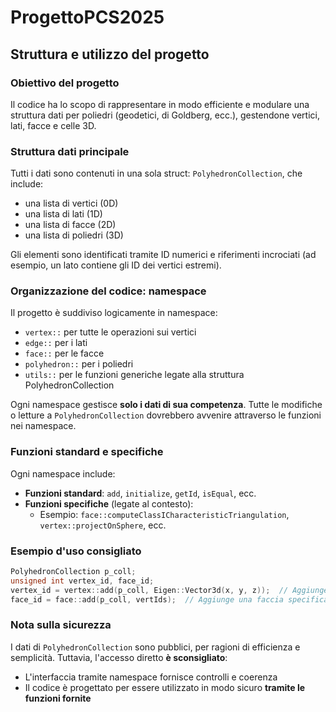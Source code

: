 # ProgettoPCS2025
## Struttura e utilizzo del progetto
### Obiettivo del progetto
Il codice ha lo scopo di rappresentare in modo efficiente e modulare una struttura dati per poliedri (geodetici, di Goldberg, ecc.), gestendone vertici, lati, facce e celle 3D.
### Struttura dati principale
Tutti i dati sono contenuti in una sola struct: `PolyhedronCollection`, che include:
 - una lista di vertici (0D)
 - una lista di lati (1D)
 - una lista di facce (2D)
 - una lista di poliedri (3D)

 Gli elementi sono identificati tramite ID numerici e riferimenti incrociati (ad esempio, un lato contiene gli ID dei vertici estremi).
 
### Organizzazione del codice: namespace
 Il progetto è suddiviso logicamente in namespace:
 - `vertex::` per tutte le operazioni sui vertici
 - `edge::` per i lati
 - `face::` per le facce
 - `polyhedron::` per i poliedri
 - `utils::` per le funzioni generiche legate alla struttura PolyhedronCollection
 
 Ogni namespace gestisce **solo i dati di sua competenza**.
 Tutte le modifiche o letture a `PolyhedronCollection` dovrebbero avvenire attraverso le funzioni nei namespace.
 
### Funzioni standard e specifiche
 Ogni namespace include:
 - **Funzioni standard**: `add`, `initialize`, `getId`, `isEqual`, ecc.
 - **Funzioni specifiche** (legate al contesto):
    - Esempio: `face::computeClassICharacteristicTriangulation`, `vertex::projectOnSphere`, ecc.
 
 ### Esempio d'uso consigliato
  ```cpp
  PolyhedronCollection p_coll;
  unsigned int vertex_id, face_id;
  vertex_id = vertex::add(p_coll, Eigen::Vector3d(x, y, z));  // Aggiunge un vertice
  face_id = face::add(p_coll, vertIds);  // Aggiunge una faccia specificando solo i vertici
  ```
 
 ### Nota sulla sicurezza
  I dati di `PolyhedronCollection` sono pubblici, per ragioni di efficienza e semplicità.
  Tuttavia, l'accesso diretto **è sconsigliato**:
  - L'interfaccia tramite namespace fornisce controlli e coerenza
  - Il codice è progettato per essere utilizzato in modo sicuro **tramite le funzioni fornite**

